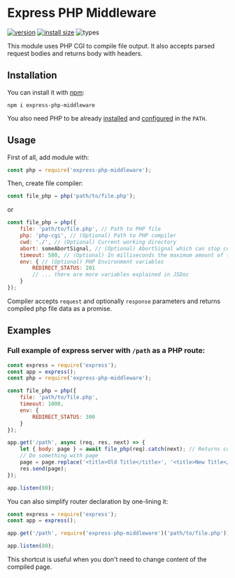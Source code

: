 # Express PHP Middleware

[![version](https://badgen.net/npm/v/express-php-middleware?label=version&icon=npm)](https://www.npmjs.com/package/express-php-middleware)
[![install size](https://badgen.net/packagephobia/install/express-php-middleware?color=yellow&icon=packagephobia)](https://packagephobia.com/result?p=express-php-middleware)
![types](https://badgen.net/npm/types/express-php-middleware?color=green&icon=typescript)

This module uses PHP CGI to compile file output. It also accepts parsed request bodies and returns body with headers.

## Installation

You can install it with [npm](https://www.npmjs.com/):

```
npm i express-php-middleware
```

You also need PHP to be already [installed](https://www.php.net/install) and [configured](https://www.php.net/manual/en/faq.installation.php#faq.installation.addtopath) in the `PATH`.

## Usage

First of all, add module with:

```js
const php = require('express-php-middleware');
```

Then, create file compiler:

```js
const file_php = php('path/to/file.php');
```

or

```js
const file_php = php({
    file: 'path/to/file.php', // Path to PHP file
    php: 'php-cgi', // (Optional) Path to PHP compiler
    cwd: './', // (Optional) Current working directory
    abort: someAbortSignal, // (Optional) AbortSignal which can stop compilation process
    timeout: 500, // (Optional) In milliseconds the maximum amount of time the process is allowed to run
    env: { // (Optional) PHP Environment variables
        REDIRECT_STATUS: 201
        // ... there are more variables explained in JSDoc
    }
});
```

Compiler accepts `request` and optionally `response` parameters and returns compiled php file data as a promise.

## Examples

### Full example of express server with `/path` as a PHP route:

```js
const express = require('express');
const app = express();
const php = require('express-php-middleware');

const file_php = php({
    file: 'path/to/file.php',
    timeout: 1000,
    env: {
        REDIRECT_STATUS: 300
    }
});

app.get('/path', async (req, res, next) => {
    let { body: page } = await file_php(req).catch(next); // Returns compiler output as a string
    // Do something with page
    page = page.replace('<title>Old Title</title>', '<title>New Title</title>');
    res.send(page);
});

app.listen(80);
```

You can also simplify router declaration by one-lining it:

```js
const express = require('express');
const app = express();

app.get('/path', require('express-php-middleware')('path/to/file.php'));

app.listen(80);
```

This shortcut is useful when you don't need to change content of the compiled page.